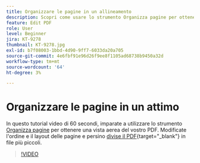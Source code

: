 ```yaml
---
title: Organizzare le pagine in un allineamento
description: Scopri come usare lo strumento Organizza pagine per ottenere una vista aerea del tuo PDF
feature: Edit PDF
role: User
level: Beginner
jira: KT-9278
thumbnail: KT-9278.jpg
exl-id: b7f08003-1bbd-4d90-9ff7-6033da20a705
source-git-commit: 4e6fbf91e96d26f9ee8f1105ad68738b9450a32d
workflow-type: tm+mt
source-wordcount: '64'
ht-degree: 3%

---
```


# Organizzare le pagine in un attimo

In questo tutorial video di 60 secondi, imparate a utilizzare lo strumento [Organizza pagine](https://www.adobe.com/it/acrobat/online/rearrange-pdf.html) per ottenere una vista aerea del vostro PDF. Modificate l&#39;ordine e il layout delle pagine e persino [divise il PDF](https://www.adobe.com/it/acrobat/online/split-pdf.html){target="_blank"} in file più piccoli.

>[!VIDEO](https://video.tv.adobe.com/v/3409110?quality=12&learn=on&hidetitle=true&captions=ita)
